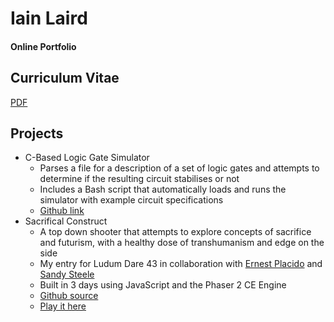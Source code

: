 # Iain Laird
#### Online Portfolio

## Curriculum Vitae
[PDF](https://www.dropbox.com/s/g8hzwpxf1qaltgk/CV.pdf?dl=0)

## Projects
- C-Based Logic Gate Simulator
  - Parses a file for a description of a set of logic gates and attempts to determine if the resulting circuit stabilises or not
  - Includes a Bash script that automatically loads and runs the simulator with example circuit specifications 
  - [Github link](https://github.com/atlanticaccent/logic-gate-simulator)
- Sacrifical Construct
  - A top down shooter that attempts to explore concepts of sacrifice and futurism, with a healthy dose of transhumanism and edge on the side
  - My entry for Ludum Dare 43 in collaboration with [Ernest Placido](https://bigbosserndog.github.io/resume/index.html) and [Sandy Steele](https://github.com/Sandshee)
  - Built in 3 days using JavaScript and the Phaser 2 CE Engine
  - [Github source](https://github.com/BigBossErndog/ludumdare43)
  - [Play it here](https://www.newgrounds.com/portal/view/721240)
